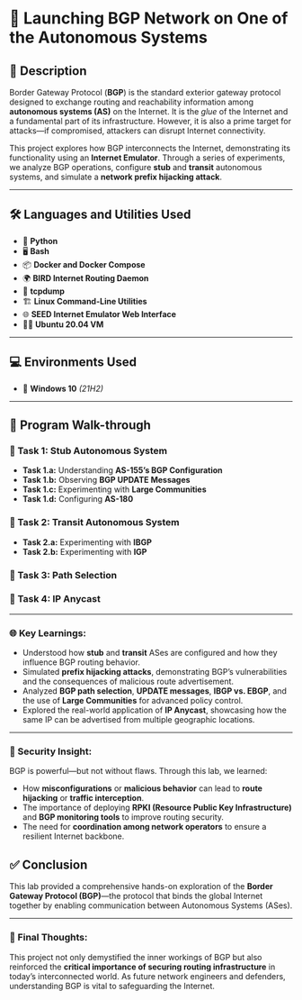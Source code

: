 # 🚀 Launching BGP Network on One of the Autonomous Systems

## 📌 Description
Border Gateway Protocol (**BGP**) is the standard exterior gateway protocol designed to exchange routing and reachability information among **autonomous systems (AS)** on the Internet. It is the *glue* of the Internet and a fundamental part of its infrastructure. However, it is also a prime target for attacks—if compromised, attackers can disrupt Internet connectivity.

This project explores how BGP interconnects the Internet, demonstrating its functionality using an **Internet Emulator**. Through a series of experiments, we analyze BGP operations, configure **stub** and **transit** autonomous systems, and simulate a **network prefix hijacking attack**.

---

## 🛠️ Languages and Utilities Used
- 🐍 **Python**
- 🖥️ **Bash**
- 📦 **Docker and Docker Compose**
- 🌍 **BIRD Internet Routing Daemon**
- 📡 **tcpdump**
- 🏗️ **Linux Command-Line Utilities**
- 🌐 **SEED Internet Emulator Web Interface**
- 🏴‍☠️ **Ubuntu 20.04 VM**

---

## 💻 Environments Used
- 🏢 **Windows 10** *(21H2)*

---

## 📜 Program Walk-through

### 🔹 Task 1: Stub Autonomous System
- **Task 1.a:** Understanding **AS-155’s BGP Configuration**
- **Task 1.b:** Observing **BGP UPDATE Messages**
- **Task 1.c:** Experimenting with **Large Communities**
- **Task 1.d:** Configuring **AS-180**

### 🔹 Task 2: Transit Autonomous System
- **Task 2.a:** Experimenting with **IBGP**
- **Task 2.b:** Experimenting with **IGP**

### 🔹 Task 3: Path Selection

### 🔹 Task 4: IP Anycast




---

### 🌐 Key Learnings:

- Understood how **stub** and **transit** ASes are configured and how they influence BGP routing behavior.
- Simulated **prefix hijacking attacks**, demonstrating BGP’s vulnerabilities and the consequences of malicious route advertisement.
- Analyzed **BGP path selection**, **UPDATE messages**, **IBGP vs. EBGP**, and the use of **Large Communities** for advanced policy control.
- Explored the real-world application of **IP Anycast**, showcasing how the same IP can be advertised from multiple geographic locations.

---

### 🔐 Security Insight:

BGP is powerful—but not without flaws. Through this lab, we learned:

- How **misconfigurations** or **malicious behavior** can lead to **route hijacking** or **traffic interception**.
- The importance of deploying **RPKI (Resource Public Key Infrastructure)** and **BGP monitoring tools** to improve routing security.
- The need for **coordination among network operators** to ensure a resilient Internet backbone.

## ✅ Conclusion

This lab provided a comprehensive hands-on exploration of the **Border Gateway Protocol (BGP)**—the protocol that binds the global Internet together by enabling communication between Autonomous Systems (ASes).

---

### 🧠 Final Thoughts:

This project not only demystified the inner workings of BGP but also reinforced the **critical importance of securing routing infrastructure** in today’s interconnected world. As future network engineers and defenders, understanding BGP is vital to safeguarding the Internet.



